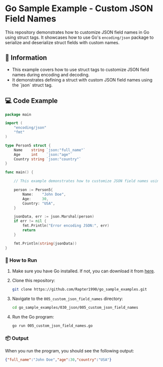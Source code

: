 # Go Sample Example - Custom JSON Field Names

This repository demonstrates how to customize JSON field names in Go using struct tags. It showcases how to use Go's `encoding/json` package to serialize and deserialize struct fields with custom names.

## 📖 Information

<ul style="list-style-type:disc">
  <li>This example covers how to use struct tags to customize JSON field names during encoding and decoding.</li>
  <li>It demonstrates defining a struct with custom JSON field names using the `json` struct tag.</li>
</ul>

## 💻 Code Example

```go
package main

import (
	"encoding/json"
	"fmt"
)

type Person5 struct {
	Name    string `json:"full_name"`
	Age     int    `json:"age"`
	Country string `json:"country"`
}

func main() {

	// This example demonstrates how to customize JSON field names using struct tags (json:"field_name")

	person := Person5{
		Name:    "John Doe",
		Age:     30,
		Country: "USA",
	}

	jsonData, err := json.Marshal(person)
	if err != nil {
		fmt.Println("Error encoding JSON:", err)
		return
	}

	fmt.Println(string(jsonData))
}
```

### 🏃 How to Run

1. Make sure you have Go installed. If not, you can download it from [here](https://golang.org/dl/).
2. Clone this repository:

   ```bash
   git clone https://github.com/Rapter1990/go_sample_examples.git
   ```

3. Navigate to the `005_custom_json_field_names` directory:

   ```bash
   cd go_sample_examples/030_json/005_custom_json_field_names
   ```

4. Run the Go program:

   ```bash
   go run 005_custom_json_field_names.go
   ```

### 📦 Output

When you run the program, you should see the following output:

```json
{"full_name":"John Doe","age":30,"country":"USA"}
```